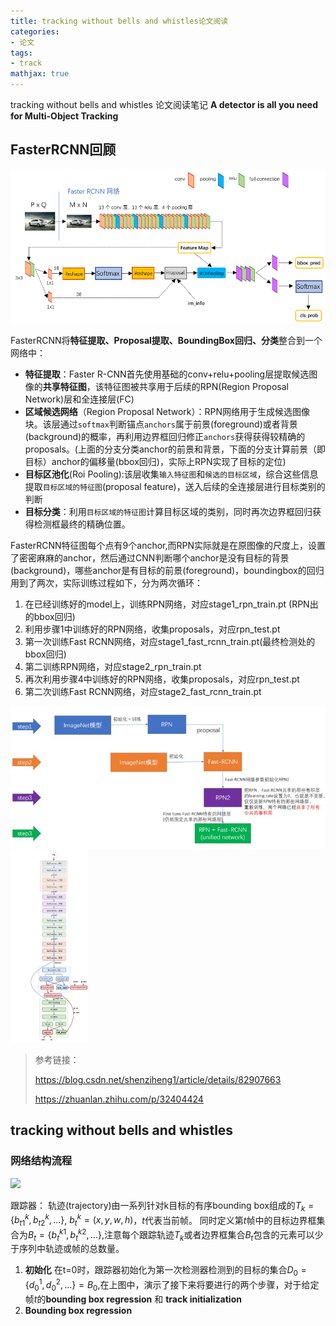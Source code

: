 ```yaml
---
title: tracking without bells and whistles论文阅读
categories:
- 论文
tags:
- track
mathjax: true
---
```


tracking without bells and whistles 论文阅读笔记
**A detector is all you need for Multi-Object Tracking**

<!--more-->

## FasterRCNN回顾

![](tracking_without_bells_and_whistles\20170324121024882.png)

FasterRCNN将**特征提取、Proposal提取、BoundingBox回归、分类**整合到一个网络中：

- **特征提取**：Faster R-CNN首先使用基础的conv+relu+pooling层提取候选图像的**共享特征图**，该特征图被共享用于后续的RPN(Region Proposal Network)层和全连接层(FC)
- **区域候选网络**（Region Proposal Network）：RPN网络用于生成候选图像块。该层通过`softmax`判断锚点`anchors`属于前景(foreground)或者背景(background)的概率，再利用边界框回归修正`anchors`获得获得较精确的proposals。(上面的分支分类anchor的前景和背景，下面的分支计算前景（即目标）anchor的偏移量(bbox回归)，实际上RPN实现了目标的定位)
- **目标区池化**(Roi Pooling):该层收集`输入特征图`和`候选的目标区域`，综合这些信息提取`目标区域的特征图`(proposal feature)，送入后续的全连接层进行目标类别的判断
- **目标分类**：利用`目标区域的特征图`计算目标区域的类别，同时再次边界框回归获得检测框最终的精确位置。

FasterRCNN特征图每个点有9个anchor,而RPN实际就是在原图像的尺度上，设置了密密麻麻的anchor，然后通过CNN判断哪个anchor是没有目标的背景(background)，哪些anchor是有目标的前景(foreground)，boundingbox的回归用到了两次，实际训练过程如下，分为两次循环：

1. 在已经训练好的model上，训练RPN网络，对应stage1_rpn_train.pt (RPN出的bbox回归)
2. 利用步骤1中训练好的RPN网络，收集proposals，对应rpn_test.pt
3. 第一次训练Fast RCNN网络，对应stage1_fast_rcnn_train.pt(最终检测处的bbox回归)
4. 第二训练RPN网络，对应stage2_rpn_train.pt
5. 再次利用步骤4中训练好的RPN网络，收集proposals，对应rpn_test.pt
6. 第二次训练Fast RCNN网络，对应stage2_fast_rcnn_train.pt

<img src="tracking_without_bells_and_whistles\23.jpg" style="zoom:80%;" />

<img src="tracking_without_bells_and_whistles\66.jpg" style="zoom:30%;" />

> 参考链接：
>
> https://blog.csdn.net/shenziheng1/article/details/82907663
>
> https://zhuanlan.zhihu.com/p/32404424

## tracking without bells and whistles

### 网络结构流程

![](C:\Users\jia_z\Desktop\blogrepo\source\_posts\tracking_without_bells_and_whistles\tracking.png)

跟踪器：
	轨迹(trajectory)由一系列针对k目标的有序bounding box组成的$T_k=\{b_{t1}^k,b_{t2}^k,...\}$, $b^k_t=(x,y,w,h)$，$t$代表当前帧。
	同时定义第$t$帧中的目标边界框集合为$B_t=\{b_{t}^{k1},b_t^{k2},...\}$,注意每个跟踪轨迹$T_k$或者边界框集合$B_t$包含的元素可以少于序列中轨迹或帧的总数量。

1. **初始化**
   在t=0时，跟踪器初始化为第一次检测器检测到的目标的集合$D_0=\{d_0^1,d_0^2,...\}=B_0$,在上图中，演示了接下来将要进行的两个步骤，对于给定帧$t$的**bounding box regression** 和 **track initialization**
2. **Bounding box regression**













